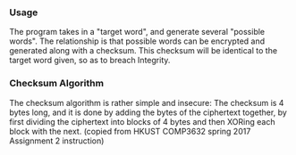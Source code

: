 ### Usage
The program takes in a "target word", and generate several "possible words". The relationship is that possible words can be encrypted and generated along with a checksum. This checksum will be identical to the target word given, so as to breach Integrity.

### Checksum Algorithm
The checksum algorithm is rather simple and insecure: The checksum is 4 bytes long, and it is done by adding the bytes of the ciphertext together, by first dividing the ciphertext into blocks of 4 bytes and then XORing each block with the next. (copied from HKUST COMP3632 spring 2017 Assignment 2 instruction)
